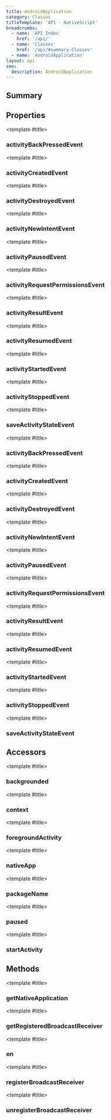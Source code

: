```yaml
---
title: AndroidApplication
category: Classes
titleTemplate: 'API - NativeScript'
breadcrumbs: 
  - name: 'API Index'
    href: '/api/'
  - name: 'Classes'
    href: '/api/#summary-Classes'
  - name: 'AndroidApplication'
layout: api
seo:
  description: AndroidApplication
---
```


<!-- This page is auto generated, do not edit manually. -->
<!-- Run "yarn generate:api-docs" to regenerate -->

<script setup lang="ts">
  import { provide } from "vue";
  import API_DATA from "./AndroidApplication.data.json";
  
  provide('API_DATA', API_DATA);
</script>

<APIRefHierarchy v-once />

## <Heading ignore>Summary</Heading>

<APIRefSummary v-once />

## Properties

<div class="isReadonly">

<APIRef for="3122" v-once>

<template #title>

### activityBackPressedEvent

</template>

</APIRef>

</div>

<div class="isReadonly">

<APIRef for="3114" v-once>

<template #title>

### activityCreatedEvent

</template>

</APIRef>

</div>

<div class="isReadonly">

<APIRef for="3115" v-once>

<template #title>

### activityDestroyedEvent

</template>

</APIRef>

</div>

<div class="isReadonly">

<APIRef for="3123" v-once>

<template #title>

### activityNewIntentEvent

</template>

</APIRef>

</div>

<div class="isReadonly">

<APIRef for="3117" v-once>

<template #title>

### activityPausedEvent

</template>

</APIRef>

</div>

<div class="isReadonly">

<APIRef for="3124" v-once>

<template #title>

### activityRequestPermissionsEvent

</template>

</APIRef>

</div>

<div class="isReadonly">

<APIRef for="3121" v-once>

<template #title>

### activityResultEvent

</template>

</APIRef>

</div>

<div class="isReadonly">

<APIRef for="3118" v-once>

<template #title>

### activityResumedEvent

</template>

</APIRef>

</div>

<div class="isReadonly">

<APIRef for="3116" v-once>

<template #title>

### activityStartedEvent

</template>

</APIRef>

</div>

<div class="isReadonly">

<APIRef for="3119" v-once>

<template #title>

### activityStoppedEvent

</template>

</APIRef>

</div>

<div class="isReadonly">

<APIRef for="3120" v-once>

<template #title>

### saveActivityStateEvent

</template>

</APIRef>

</div>

<div class="isStatic isReadonly">

<APIRef for="2880" v-once>

<template #title>

### activityBackPressedEvent

</template>

</APIRef>

</div>

<div class="isStatic isReadonly">

<APIRef for="2872" v-once>

<template #title>

### activityCreatedEvent

</template>

</APIRef>

</div>

<div class="isStatic isReadonly">

<APIRef for="2873" v-once>

<template #title>

### activityDestroyedEvent

</template>

</APIRef>

</div>

<div class="isStatic isReadonly">

<APIRef for="2881" v-once>

<template #title>

### activityNewIntentEvent

</template>

</APIRef>

</div>

<div class="isStatic isReadonly">

<APIRef for="2875" v-once>

<template #title>

### activityPausedEvent

</template>

</APIRef>

</div>

<div class="isStatic isReadonly">

<APIRef for="2882" v-once>

<template #title>

### activityRequestPermissionsEvent

</template>

</APIRef>

</div>

<div class="isStatic isReadonly">

<APIRef for="2879" v-once>

<template #title>

### activityResultEvent

</template>

</APIRef>

</div>

<div class="isStatic isReadonly">

<APIRef for="2876" v-once>

<template #title>

### activityResumedEvent

</template>

</APIRef>

</div>

<div class="isStatic isReadonly">

<APIRef for="2874" v-once>

<template #title>

### activityStartedEvent

</template>

</APIRef>

</div>

<div class="isStatic isReadonly">

<APIRef for="2877" v-once>

<template #title>

### activityStoppedEvent

</template>

</APIRef>

</div>

<div class="isStatic isReadonly">

<APIRef for="2878" v-once>

<template #title>

### saveActivityStateEvent

</template>

</APIRef>

</div>

## Accessors

<div class="">

<APIRef for="3140" v-once>

<template #title>

### backgrounded

</template>

</APIRef>

</div>

<div class="">

<APIRef for="3138" v-once>

<template #title>

### context

</template>

</APIRef>

</div>

<div class="">

<APIRef for="3136" v-once>

<template #title>

### foregroundActivity

</template>

</APIRef>

</div>

<div class="">

<APIRef for="3130" v-once>

<template #title>

### nativeApp

</template>

</APIRef>

</div>

<div class="">

<APIRef for="3132" v-once>

<template #title>

### packageName

</template>

</APIRef>

</div>

<div class="">

<APIRef for="3142" v-once>

<template #title>

### paused

</template>

</APIRef>

</div>

<div class="">

<APIRef for="3134" v-once>

<template #title>

### startActivity

</template>

</APIRef>

</div>

## Methods

<div class="">

<APIRef for="3125" v-once>

<template #title>

### getNativeApplication

</template>

</APIRef>

</div>

<div class="">

<APIRef for="3155" v-once>

<template #title>

### getRegisteredBroadcastReceiver

</template>

</APIRef>

</div>

<div class="">

<APIRef for="3158" v-once>

<template #title>

### on

</template>

</APIRef>

</div>

<div class="">

<APIRef for="3144" v-once>

<template #title>

### registerBroadcastReceiver

</template>

</APIRef>

</div>

<div class="">

<APIRef for="3152" v-once>

<template #title>

### unregisterBroadcastReceiver

</template>

</APIRef>

</div>
